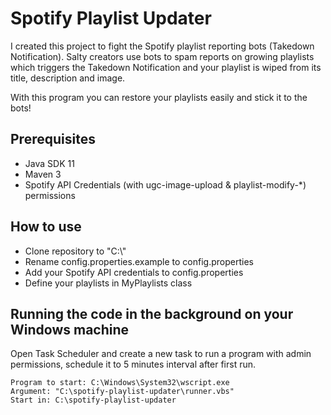 # Spotify Playlist Updater

I created this project to fight the Spotify playlist reporting bots (Takedown Notification).
Salty creators use bots to spam reports on growing playlists which triggers the Takedown Notification and your playlist is wiped from its title, description and image.

With this program you can restore your playlists easily and stick it to the bots!

## Prerequisites
- Java SDK 11
- Maven 3
- Spotify API Credentials (with ugc-image-upload & playlist-modify-*) permissions

## How to use
- Clone repository to "C:\\"
- Rename config.properties.example to config.properties
- Add your Spotify API credentials to config.properties
- Define your playlists in MyPlaylists class

## Running the code in the background on your Windows machine
Open Task Scheduler and create a new task to run a program with admin permissions, schedule it to 5 minutes interval after first run.
```
Program to start: C:\Windows\System32\wscript.exe
Argument: "C:\spotify-playlist-updater\runner.vbs"
Start in: C:\spotify-playlist-updater
```
